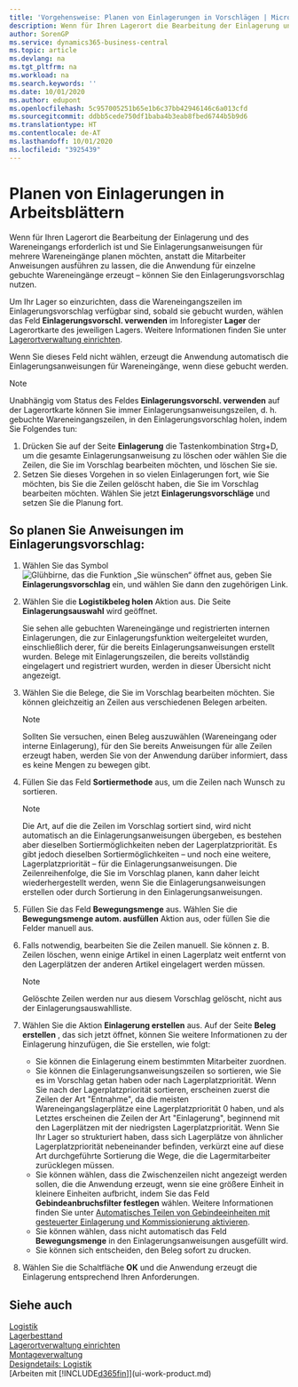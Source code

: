 ```yaml
---
title: 'Vorgehensweise: Planen von Einlagerungen in Vorschlägen | Microsoft Docs'
description: Wenn für Ihren Lagerort die Bearbeitung der Einlagerung und des Wareneingangs erforderlich ist und Sie Einlagerungsanweisungen für mehrere Wareneingänge planen möchten, anstatt die Mitarbeiter Anweisungen ausführen zu lassen, die die Anwendung für einzelne gebuchte Wareneingänge erzeugt – können Sie den Einlagerungsvorschlag nutzen.
author: SorenGP
ms.service: dynamics365-business-central
ms.topic: article
ms.devlang: na
ms.tgt_pltfrm: na
ms.workload: na
ms.search.keywords: ''
ms.date: 10/01/2020
ms.author: edupont
ms.openlocfilehash: 5c957005251b65e1b6c37bb42946146c6a013cfd
ms.sourcegitcommit: ddbb5cede750df1baba4b3eab8fbed6744b5b9d6
ms.translationtype: HT
ms.contentlocale: de-AT
ms.lasthandoff: 10/01/2020
ms.locfileid: "3925439"
---
```

# <a name="plan-put-aways-in-worksheets"></a>Planen von Einlagerungen in Arbeitsblättern
Wenn für Ihren Lagerort die Bearbeitung der Einlagerung und des Wareneingangs erforderlich ist und Sie Einlagerungsanweisungen für mehrere Wareneingänge planen möchten, anstatt die Mitarbeiter Anweisungen ausführen zu lassen, die die Anwendung für einzelne gebuchte Wareneingänge erzeugt – können Sie den Einlagerungsvorschlag nutzen.  

Um Ihr Lager so einzurichten, dass die Wareneingangszeilen im Einlagerungsvorschlag verfügbar sind, sobald sie gebucht wurden, wählen das Feld **Einlagerungsvorschl. verwenden** im Inforegister **Lager** der Lagerortkarte des jeweiligen Lagers. Weitere Informationen finden Sie unter [Lagerortverwaltung einrichten](warehouse-setup-warehouse.md).  

Wenn Sie dieses Feld nicht wählen, erzeugt die Anwendung automatisch die Einlagerungsanweisungen für Wareneingänge, wenn diese gebucht werden.  

> [!NOTE]  
>  Unabhängig vom Status des Feldes **Einlagerungsvorschl. verwenden** auf der Lagerortkarte können Sie immer Einlagerungsanweisungszeilen, d. h. gebuchte Wareneingangszeilen, in den Einlagerungsvorschlag holen, indem Sie Folgendes tun:  
>   
>  1.  Drücken Sie auf der Seite **Einlagerung** die Tastenkombination Strg+D, um die gesamte Einlagerungsanweisung zu löschen oder wählen Sie die Zeilen, die Sie im Vorschlag bearbeiten möchten, und löschen Sie sie.  
> 2.  Setzen Sie dieses Vorgehen in so vielen Einlagerungen fort, wie Sie möchten, bis Sie die Zeilen gelöscht haben, die Sie im Vorschlag bearbeiten möchten. Wählen Sie jetzt **Einlagerungsvorschläge** und setzen Sie die Planung fort.  

## <a name="to-plan-instructions-in-the-put-away-worksheet"></a>So planen Sie Anweisungen im Einlagerungsvorschlag:  
1.  Wählen Sie das Symbol ![Glühbirne, das die Funktion „Sie wünschen“ öffnet](media/ui-search/search_small.png "Tell Me-Funktion") aus, geben Sie **Einlagerungsvorschlag** ein, und wählen Sie dann den zugehörigen Link.  
2.  Wählen Sie die **Logistikbeleg holen** Aktion aus. Die Seite **Einlagerungsauswahl** wird geöffnet.  

    Sie sehen alle gebuchten Wareneingänge und registrierten internen Einlagerungen, die zur Einlagerungsfunktion weitergeleitet wurden, einschließlich derer, für die bereits Einlagerungsanweisungen erstellt wurden. Belege mit Einlagerungszeilen, die bereits vollständig eingelagert und registriert wurden, werden in dieser Übersicht nicht angezeigt.  

3. Wählen Sie die Belege, die Sie im Vorschlag bearbeiten möchten. Sie können gleichzeitig an Zeilen aus verschiedenen Belegen arbeiten.  

    > [!NOTE]  
    >  Sollten Sie versuchen, einen Beleg auszuwählen (Wareneingang oder interne Einlagerung), für den Sie bereits Anweisungen für alle Zeilen erzeugt haben, werden Sie von der Anwendung darüber informiert, dass es keine Mengen zu bewegen gibt.  

4. Füllen Sie das Feld **Sortiermethode** aus, um die Zeilen nach Wunsch zu sortieren.  

    > [!NOTE]  
    >  Die Art, auf die die Zeilen im Vorschlag sortiert sind, wird nicht automatisch an die Einlagerungsanweisungen übergeben, es bestehen aber dieselben Sortiermöglichkeiten neben der Lagerplatzpriorität. Es gibt jedoch dieselben Sortiermöglichkeiten – und noch eine weitere, Lagerplatzpriorität – für die Einlagerungsanweisungen. Die Zeilenreihenfolge, die Sie im Vorschlag planen, kann daher leicht wiederhergestellt werden, wenn Sie die Einlagerungsanweisungen erstellen oder durch Sortierung in den Einlagerungsanweisungen.  

5.  Füllen Sie das Feld **Bewegungsmenge** aus. Wählen Sie die **Bewegungsmenge autom. ausfüllen** Aktion aus, oder füllen Sie die Felder manuell aus.  
6.  Falls notwendig, bearbeiten Sie die Zeilen manuell. Sie können z. B. Zeilen löschen, wenn einige Artikel in einen Lagerplatz weit entfernt von den Lagerplätzen der anderen Artikel eingelagert werden müssen.  

    > [!NOTE]  
    >  Gelöschte Zeilen werden nur aus diesem Vorschlag gelöscht, nicht aus der Einlagerungsauswahlliste.  

7.  Wählen Sie die Aktion **Einlagerung erstellen** aus. Auf der Seite **Beleg erstellen** , das sich jetzt öffnet, können Sie weitere Informationen zu der Einlagerung hinzufügen, die Sie erstellen, wie folgt:  

    -   Sie können die Einlagerung einem bestimmten Mitarbeiter zuordnen.  
    -   Sie können die Einlagerungsanweisungszeilen so sortieren, wie Sie es im Vorschlag getan haben oder nach Lagerplatzpriorität. Wenn Sie nach der Lagerplatzpriorität sortieren, erscheinen zuerst die Zeilen der Art "Entnahme", da die meisten Wareneingangslagerplätze eine Lagerplatzpriorität 0 haben, und als Letztes erscheinen die Zeilen der Art "Einlagerung", beginnend mit den Lagerplätzen mit der niedrigsten Lagerplatzpriorität. Wenn Sie Ihr Lager so strukturiert haben, dass sich Lagerplätze von ähnlicher Lagerplatzpriorität nebeneinander befinden, verkürzt eine auf diese Art durchgeführte Sortierung die Wege, die die Lagermitarbeiter zurücklegen müssen.  
    -   Sie können wählen, dass die Zwischenzeilen nicht angezeigt werden sollen, die die Anwendung erzeugt, wenn sie eine größere Einheit in kleinere Einheiten aufbricht, indem Sie das Feld **Gebindeanbruchsfilter festlegen** wählen. Weitere Informationen finden Sie unter [Automatisches Teilen von Gebindeeinheiten mit gesteuerter Einlagerung und Kommissionierung aktivieren](warehouse-enable-automatic-breaking-bulk-with-directed-put-away-and-pick.md).  
    -   Sie können wählen, dass nicht automatisch das Feld **Bewegungsmenge** in den Einlagerungsanweisungen ausgefüllt wird.  
    -   Sie können sich entscheiden, den Beleg sofort zu drucken.  

8.  Wählen Sie die Schaltfläche **OK** und die Anwendung erzeugt die Einlagerung entsprechend Ihren Anforderungen.  

## <a name="see-also"></a>Siehe auch  
[Logistik](warehouse-manage-warehouse.md)  
[Lagerbesttand](inventory-manage-inventory.md)  
[Lagerortverwaltung einrichten](warehouse-setup-warehouse.md)     
[Montageverwaltung](assembly-assemble-items.md)    
[Designdetails: Logistik](design-details-warehouse-management.md)  
[Arbeiten mit [!INCLUDE[d365fin](includes/d365fin_md.md)]](ui-work-product.md)
